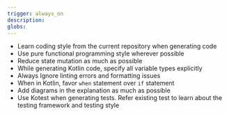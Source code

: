 ```yaml
---
trigger: always_on
description: 
globs: 
---
```


- Learn coding style from the current repository when generating code
- Use pure functional programming style wherever possible
- Reduce state mutation as much as possible
- While generating Kotlin code, specify all variable types explicitly
- Always Ignore linting errors and formatting issues
- When in Kotlin, favor `when` statement over `if` statement
- Add diagrams in the explanation as much as possible
- Use Kotest when generating tests. Refer existing test to learn about the testing framework and testing style
